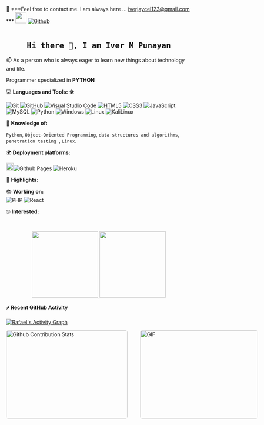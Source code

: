

<!--
## Complete list of github markdown emoji markup
https://gist.github.com/rxaviers/7360908

<!--## technologies Icons 
https://simpleicons.org/
-->

📝 ***Feel free to contact me. I am always here ... iverjaycel123@gmail.com
*** <img src="https://media.giphy.com/media/WUlplcMpOCEmTGBtBW/giphy.gif" width="30">  [![Github](https://img.shields.io/github/followers/iverjaycel?label=Follow%20Me&style=social)](https://github.com/iverjaycel)
<br>
<br>

<h2 align='center'><samp><strong>Hi there 👋, I am Iver M Punayan </strong></samp></h2>


<p align='left'> 📫 As a person who is always eager to learn new things about technology and life. </p>

Programmer specialized in **PYTHON** 


💻 **Languages and Tools:** 🛠️<br>

![Git](https://img.shields.io/badge/-Git-000000?style=flat&logo=git&logoColor=F05032&labelColor=ffffff)
![GitHub](https://img.shields.io/badge/-GitHub-000000?style=flat&logo=github&logoColor=000000&labelColor=ffffff)
![Visual Studio Code](https://img.shields.io/badge/-VSCode-000000?style=flat&logo=visual-studio-code&labelColor=007ACC)
![HTML5](https://img.shields.io/badge/-HTML5-000000?style=flat&logo=html5&logoColor=ffffff&labelColor=E34F26)
![CSS3](https://img.shields.io/badge/-CSS3-000000?style=flat&logo=css3&logoColor=ffffff&labelColor=1572B6) 
![JavaScript](https://img.shields.io/badge/-JavaScript-000000?style=flat&logo=javascript)
![MySQL](https://img.shields.io/badge/-MySQL-000000?style=flat&logo=mysql&labelColor=ffffff)
![Python](https://img.shields.io/badge/-Python-000000?style=flat&logo=python&labelColor=ffffff)
![Windows](https://img.shields.io/badge/-Windows-000000?style=flat&logo=windows&logoColor=ffffff&labelColor=0078D6)
![Linux](https://img.shields.io/badge/-Linux-000000?style=flat&logo=linux&logoColor=ffffff&labelColor=0078D6)
![KaliLinux](https://img.shields.io/badge/-KaliLinux-000000?style=flat&logo=kalilinux&logoColor=ffffff&labelColor=0078D6)





🧐 **Knowledge of:**<br>

 `Python`,  `Object-Oriented Programming`, `data structures and algorithms`, `penetration testing `, `Linux`.


🌍 **Deployment platforms:**<br>

<img alt="Github Pages" width="20px" height="20px" src="https://techcrunch.com/wp-content/uploads/2010/07/github-logo.png" />![Github Pages](https://img.shields.io/badge/-Github%20Pages-000000?style=flat&logo=github-pages) ![Heroku](https://img.shields.io/badge/-Heroku-000000?style=flat&logo=heroku&labelColor=430098) 


🚩 **Highlights:** <br>


📚 **Working on:** <br>
 ![PHP](https://img.shields.io/badge/-PHP-000000?style=flat&logo=php&logoColor=ffffff&labelColor=0078D6)
 ![React](https://img.shields.io/badge/-react-000000?style=flat&logo=react&logoColor=ffffff&labelColor=0078D6)


🤓 **Interested:** <br>

<!-- ✅  **GitHub Extra Pins**-->
</br>


<p align="center">
<a href="https://github.com/iverjaycel">
  <img height="180em" src="https://github-readme-stats-eight-theta.vercel.app/api?username=iverjaycel&show_icons=true&theme=algolia&include_all_commits=true&count_private=true"/>
  <img height="180em" src="https://github-readme-stats-eight-theta.vercel.app/api/top-langs/?username=azizovrafael&layout=compact&langs_count=8&theme=algolia&include_all_commits=true&count_private=true"/>
</a>
</p>



<summary><b>⚡ Recent GitHub Activity</b></summary>
  <br/>
   <a href="https://github.com/iverjaycel "><img alt="Rafael's Activity Graph" src="https://activity-graph.herokuapp.com/graph?username=iverjaycel&custom_title=Rafael's%20Contribution%20Graph&theme=react-dark" /></a>
  <br/>
<p style="display: flex; justify-contect: space-between;">
<img style="border-radius: 5px; margin-bottom: 5px" alt="Github Contribution Stats" width="330px" height="240px" src="https://github-contribution-stats.vercel.app/api/?username=iverjaycel" />
<img style="border-radius: 5px; margin: 0 0 5px 35px;" alt="GIF" width="320px" height="240px" src="https://miro.medium.com/max/875/1*Urc28sbnORGOW5oyohQ06g.gif" />
</p>
<!--
[![Top Langs](https://github-readme-stats.vercel.app/api/top-langs/?username=anuraghazra&langs_count=8)](https://github.com/anuraghazra/github-readme-stats)
-->
